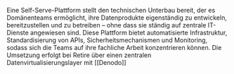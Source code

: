 Eine Self-Serve-Plattform stellt den technischen Unterbau bereit, der es Domänenteams ermöglicht, ihre Datenprodukte eigenständig zu entwickeln, bereitzustellen und zu betreiben – ohne dass sie ständig auf zentrale IT-Dienste angewiesen sind. Diese Plattform bietet automatisierte Infrastruktur, Standardisierung von APIs, Sicherheitsmechanismen und Monitoring, sodass sich die Teams auf ihre fachliche Arbeit konzentrieren können.
Die Umsetzung erfolgt bei Retire über einen zentralen Datenvirtualisierungslayer mit [[Denodo]]